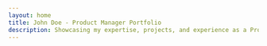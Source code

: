 ```yaml
---
layout: home
title: John Doe - Product Manager Portfolio
description: Showcasing my expertise, projects, and experience as a Product Manager.
---
```

